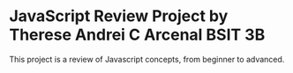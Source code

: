 
# JavaScript Review Project by Therese Andrei C Arcenal BSIT 3B
This project is a review  of Javascript concepts, from beginner to advanced.
